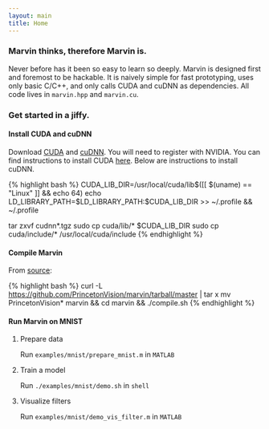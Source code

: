 ```yaml
---
layout: main
title: Home
---
```


### Marvin thinks, therefore Marvin is.

Never before has it been so easy to learn so deeply. Marvin is designed first and foremost to be hackable. It is naively simple for fast prototyping, uses only basic C/C++, and only calls CUDA and cuDNN as dependencies. All code lives in ```marvin.hpp``` and ```marvin.cu```.

### Get started in a jiffy.

#### Install CUDA and cuDNN

Download [CUDA](https://developer.nvidia.com/cuda-downloads) and [cuDNN](https://developer.nvidia.com/cudnn). You will need to register with NVIDIA. You can find instructions to install CUDA [here](http://lmgtfy.com/?q=install+cuda). Below are instructions to install cuDNN.

{% highlight bash %}
CUDA_LIB_DIR=/usr/local/cuda/lib$([[ $(uname) == "Linux" ]] && echo 64)
echo LD_LIBRARY_PATH=$LD_LIBRARY_PATH:$CUDA_LIB_DIR >> ~/.profile && ~/.profile

tar zxvf cudnn*.tgz
sudo cp cuda/lib/* $CUDA_LIB_DIR
sudo cp cuda/include/* /usr/local/cuda/include
{% endhighlight %}

#### Compile Marvin

<p>From <a href="https://github.com/PrincetonVision/marvin">source</a>:</p>

{% highlight bash %}
curl -L https://github.com/PrincetonVision/marvin/tarball/master | tar x
mv PrincetonVision* marvin && cd marvin && ./compile.sh
{% endhighlight %}

#### Run Marvin on MNIST

1. Prepare data

    Run ```examples/mnist/prepare_mnist.m``` in ```MATLAB```

2. Train a model

    Run ```./examples/mnist/demo.sh``` in ```shell```

3. Visualize filters

    Run ```examples/mnist/demo_vis_filter.m``` in ```MATLAB```

